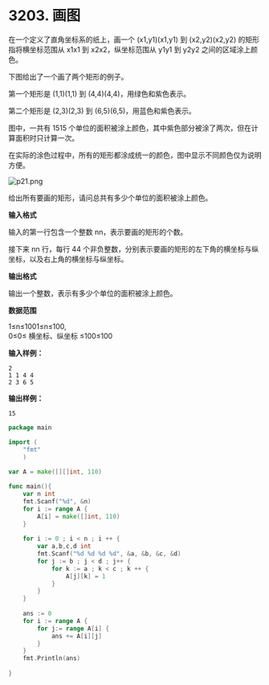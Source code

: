 # 3203. 画图



在一个定义了直角坐标系的纸上，画一个 \(x1,y1\)\(x1,y1\) 到 \(x2,y2\)\(x2,y2\) 的矩形指将横坐标范围从 x1x1 到 x2x2，纵坐标范围从 y1y1 到 y2y2 之间的区域涂上颜色。

下图给出了一个画了两个矩形的例子。

第一个矩形是 \(1,1\)\(1,1\) 到 \(4,4\)\(4,4\)，用绿色和紫色表示。

第二个矩形是 \(2,3\)\(2,3\) 到 \(6,5\)\(6,5\)，用蓝色和紫色表示。

图中，一共有 1515 个单位的面积被涂上颜色，其中紫色部分被涂了两次，但在计算面积时只计算一次。

在实际的涂色过程中，所有的矩形都涂成统一的颜色，图中显示不同颜色仅为说明方便。

![p21.png](https://cdn.acwing.com/media/article/image/2021/01/25/19_4d1ede065e-p21.png)

给出所有要画的矩形，请问总共有多少个单位的面积被涂上颜色。

**输入格式**

输入的第一行包含一个整数 nn，表示要画的矩形的个数。

接下来 nn 行，每行 44 个非负整数，分别表示要画的矩形的左下角的横坐标与纵坐标，以及右上角的横坐标与纵坐标。

**输出格式**

输出一个整数，表示有多少个单位的面积被涂上颜色。

**数据范围**

1≤n≤1001≤n≤100,  
0≤0≤ 横坐标、纵坐标 ≤100≤100

**输入样例：**

```text
2
1 1 4 4
2 3 6 5
```

**输出样例：**

```text
15
```

```go
package main

import (
    "fmt"
    )
    
var A = make([][]int, 110)    

func main(){
    var n int
    fmt.Scanf("%d", &n)
    for i := range A {
        A[i] = make([]int, 110)
    }
    
    for i := 0 ; i < n ; i ++ {
        var a,b,c,d int
        fmt.Scanf("%d %d %d %d", &a, &b, &c, &d)
        for j := b ; j < d ; j++ {
            for k := a ; k < c ; k ++ {
                A[j][k] = 1
            }
        }
    }
    
    ans := 0
    for i := range A {
        for j:= range A[i] {
            ans += A[i][j]
        }
    }
    fmt.Println(ans)
    
}
    

```


